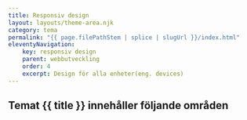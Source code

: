 ```yaml
---
title: Responsiv design
layout: layouts/theme-area.njk
category: tema
permalink: "{{ page.filePathStem | splice | slugUrl }}/index.html"
eleventyNavigation:
    key: responsiv design
    parent: webbutveckling
    order: 4
    excerpt: Design för alla enheter(eng. devices)
---
```

## Temat {{ title }} innehåller följande områden
